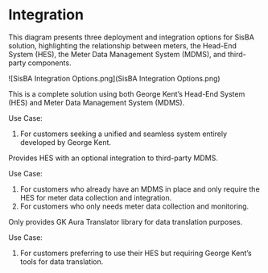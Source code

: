 # Integration

This diagram presents three deployment and integration options for SisBA solution, highlighting the relationship between
meters, the Head-End System (HES), the Meter Data Management System (MDMS), and third-party components.

![SisBA Integration Options.png](SisBA Integration Options.png)


<tabs>
<tab title="Fully Integrated Solution" id="Fully-Integrated-Solution">
This is a complete solution using both George Kent’s Head-End System (HES) and Meter Data Management System (MDMS).

Use Case: 
1. For customers seeking a unified and seamless system entirely developed by George Kent.
</tab>

<tab title="Hybrid Solution" id="Hybrid-Solution">
Provides HES with an optional integration to third-party MDMS.

Use Case: 
1. For customers who already have an MDMS in place and only require the HES for meter data collection and integration.
2. For customers who only needs meter data collection and monitoring.
</tab>

<tab title="Third-Party Integration" id="Third-Party-Solution">
Only provides GK Aura Translator library for data translation purposes.

Use Case:
1. For customers preferring to use their HES but requiring George Kent’s tools for data translation.
</tab>

</tabs>


